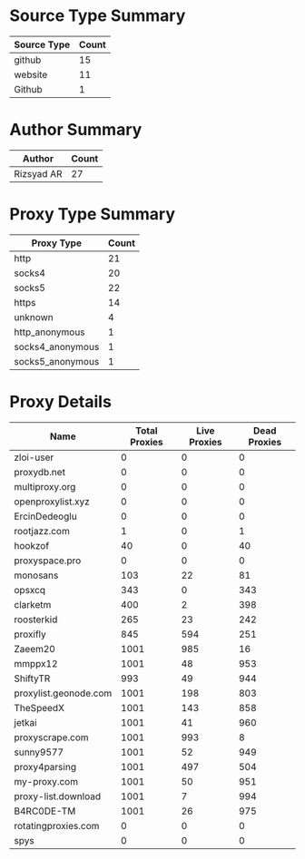 # Source Type Summary

| Source Type | Count |
|-------------|-------|
| github | 15 |
| website | 11 |
| Github | 1 |


# Author Summary

| Author | Count |
|--------|-------|
| Rizsyad AR | 27 |


# Proxy Type Summary

| Proxy Type | Count |
|------------|-------|
| http | 21 |
| socks4 | 20 |
| socks5 | 22 |
| https | 14 |
| unknown | 4 |
| http_anonymous | 1 |
| socks4_anonymous | 1 |
| socks5_anonymous | 1 |


# Proxy Details

| Name | Total Proxies | Live Proxies | Dead Proxies |
|------|---------------|--------------|---------------|
| zloi-user | 0 | 0 | 0 |
| proxydb.net | 0 | 0 | 0 |
| multiproxy.org | 0 | 0 | 0 |
| openproxylist.xyz | 0 | 0 | 0 |
| ErcinDedeoglu | 0 | 0 | 0 |
| rootjazz.com | 1 | 0 | 1 |
| hookzof | 40 | 0 | 40 |
| proxyspace.pro | 0 | 0 | 0 |
| monosans | 103 | 22 | 81 |
| opsxcq | 343 | 0 | 343 |
| clarketm | 400 | 2 | 398 |
| roosterkid | 265 | 23 | 242 |
| proxifly | 845 | 594 | 251 |
| Zaeem20 | 1001 | 985 | 16 |
| mmppx12 | 1001 | 48 | 953 |
| ShiftyTR | 993 | 49 | 944 |
| proxylist.geonode.com | 1001 | 198 | 803 |
| TheSpeedX | 1001 | 143 | 858 |
| jetkai | 1001 | 41 | 960 |
| proxyscrape.com | 1001 | 993 | 8 |
| sunny9577 | 1001 | 52 | 949 |
| proxy4parsing | 1001 | 497 | 504 |
| my-proxy.com | 1001 | 50 | 951 |
| proxy-list.download | 1001 | 7 | 994 |
| B4RC0DE-TM | 1001 | 26 | 975 |
| rotatingproxies.com | 0 | 0 | 0 |
| spys | 0 | 0 | 0 |
